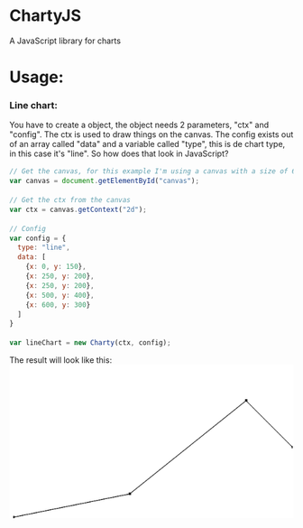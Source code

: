 # ChartyJS
A JavaScript library for charts




# Usage:
<h3>Line chart: </h3>
You have to create a object, the object needs 2 parameters, "ctx" and "config".
The ctx is used to draw things on the canvas.
The config exists out of an array called "data" and a variable called "type", this is de chart type, in this case it's "line".
So how does that look in JavaScript?

```javascript
// Get the canvas, for this example I'm using a canvas with a size of 600 by 600 pixels
var canvas = document.getElementById("canvas");

// Get the ctx from the canvas
var ctx = canvas.getContext("2d");

// Config
var config = {
  type: "line",
  data: [
    {x: 0, y: 150},
    {x: 250, y: 200},
    {x: 250, y: 200},
    {x: 500, y: 400},
    {x: 600, y: 300}
  ]
}

var lineChart = new Charty(ctx, config);
```

The result will look like this:
![example](https://raw.githubusercontent.com/J0eppp/ChartyJS/master/examples/line/PictureOfChart.PNG)
